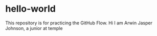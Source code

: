 # hello-world
This repository is for practicing the GitHub Flow.
Hi I am Arwin Jasper Johnson, a junior at temple
